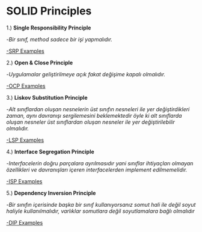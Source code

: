 # SOLID Principles
1.) **Single Responsibility Principle** <br/>

-*Bir sınıf, method sadece bir işi yapmalıdır.* <br/> 

[-SRP Examples](https://github.com/YagizcanSeheri/SOLIDPrinciples/tree/master/SOLIDPrinciples/Single%20Responsibilty%20Principle)<br/>

2.) **Open & Close Principle** <br/>

-*Uygulamalar geliştirilmeye açık fakat değişime kapalı olmalıdır.*<br/>

[-OCP Examples](https://github.com/YagizcanSeheri/SOLIDPrinciples/tree/master/SOLIDPrinciples/Open%20Close%20Principle)<br/>

3.) **Liskov Substitution Principle** <br/>

-*Alt sınıflardan oluşan nesnelerin üst sınıfın nesneleri ile yer değiştirdikleri zaman, aynı davranışı sergilemesini beklemektedir öyle ki alt sınıflarda oluşan nesneler üst sınıflardan oluşan nesneler ile yer değiştirilebilir olmalıdır.*<br/>

[-LSP Examples](https://github.com/YagizcanSeheri/SOLIDPrinciples/tree/master/SOLIDPrinciples/Liskov%20Subtution%20Principle)<br/>

4.) **Interface Segregation Principle** <br/>

-*Interfacelerin doğru parçalara ayrılmasıdır yani sınıflar ihtiyaçları olmayan özellikleri ve davranışları içeren interfacelerden implement edilmemelidir.*<br/>

[-ISP Examples](https://github.com/YagizcanSeheri/SOLIDPrinciples/tree/master/SOLIDPrinciples/Interface%20Segration%20Principle)<br/>

5.) **Dependency Inversion Principle** 

-*Bir sınıfın içerisinde başka bir sınıf kullanıyorsanız somut hali ile değil soyut haliyle kullanılmalıdır, varlıklar somutlara değil soyutlamalara bağlı olmalıdır*

[-DIP Examples](https://github.com/YagizcanSeheri/SOLIDPrinciples/tree/master/SOLIDPrinciples/Dependency%20Inversion%20Principle)


